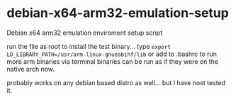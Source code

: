 # debian-x64-arm32-emulation-setup
Debian x64 arm32 emulation enviroment setup script

run the file as root to install the test binary...
type `export LD_LIBRARY_PATH=/usr/arm-linux-gnueabihf/lib` or add to .bashrc to run more arm binaries via terminal binaries can be run as if they were on the native arch now.

probably works on any debian based distro as well... but I have nost tested it.
